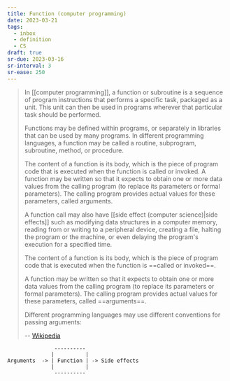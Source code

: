```yaml
---
title: Function (computer programming)
date: 2023-03-21
tags:
  - inbox
  - definition
  - CS
draft: true
sr-due: 2023-03-16
sr-interval: 3
sr-ease: 250
---
```

> In [[computer programming]], a function or subroutine is a
> sequence of program instructions that performs a specific task, packaged as a
> unit. This unit can then be used in programs wherever that particular task
> should be performed.
>
> Functions may be defined within programs, or separately in libraries that can
> be used by many programs. In different programming languages, a function may
> be called a routine, subprogram, subroutine, method, or procedure.
>
> The content of a function is its body, which is the piece of program code that
> is executed when the function is called or invoked.
> A function may be written so that it expects to obtain one or more data values
> from the calling program (to replace its parameters or formal parameters). The
> calling program provides actual values for these parameters, called arguments.
>
> A function call may also have
> [[side effect (computer science)|side effects]] such as modifying
> data structures in a computer memory, reading from or writing to a peripheral
> device, creating a file, halting the program or the machine, or even delaying
> the program's execution for a specified time.
>
> The content of a function is its body, which is the piece of program code that
> is executed when the function is ==called or invoked==.
>
> A function may be written so that it expects to obtain one or more data values
> from the calling program (to replace its parameters or formal parameters). The
> calling program provides actual values for these parameters, called
> ==arguments==.
>
> Different programming languages may use different conventions for passing
> arguments:
>
> -- [Wikipedia](https://en.wikipedia.org/wiki/Function_\(computer_programming\))

```
               ----------
              |          |
Arguments  -> | Function | -> Side effects
              |          |
               ----------
```
